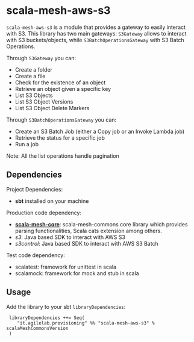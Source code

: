 # scala-mesh-aws-s3

`scala-mesh-aws-s3` is a module that provides a gateway to easily interact with S3. This library has two main gateways: `S3Gateway` allows to interact with S3 buckets/objects, while `S3BatchOperationsGateway` with S3 Batch Operations.

Through `S3Gateway` you can:
* Create a folder
* Create a file
* Check for the existence of an object
* Retrieve an object given a specific key
* List S3 Objects
* List S3 Object Versions
* List S3 Object Delete Markers

Through `S3BatchOperationsGateway` you can:
* Create an S3 Batch Job (either a Copy job or an Invoke Lambda job)
* Retrieve the status for a specific job
* Run a job

Note: All the list operations handle pagination

## Dependencies

Project Dependencies:

* **sbt** installed on your machine

Production code dependency:

* [**scala-mesh-core**](../core): scala-mesh-commons core library which provides parsing functionalities, Scala cats extension among others.
* *s3*: Java based SDK to interact with AWS S3
* *s3control*: Java based SDK to interact with AWS S3 Batch

Test code dependency:

* scalatest: framework for unittest in scala
* scalamock: framework for mock and stub in scala

## Usage

Add the library to your sbt `libraryDependencies`:

```
 libraryDependencies ++= Seq(
    "it.agilelab.provisioning" %% "scala-mesh-aws-s3" % scalaMeshCommonsVersion
 )
```
